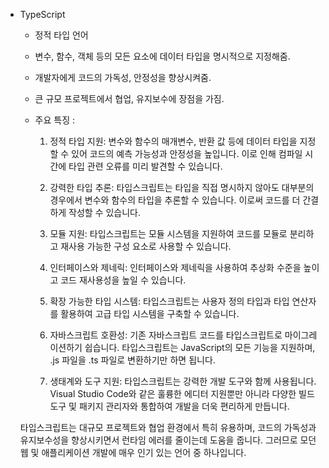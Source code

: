 - TypeScript
    - 정적 타입 언어
    - 변수, 함수, 객체 등의 모든 요소에 데이터 타입을 명시적으로 지정해줌.
    - 개발자에게 코드의 가독성, 안정성을 향상시켜줌.
    - 큰 규모 프로젝트에서 협업, 유지보수에 장점을 가짐.


    - 주요 특징 :
        1. 정적 타입 지원: 변수와 함수의 매개변수, 반환 값 등에 데이터 타입을 지정할 수 있어 코드의 예측 가능성과 안정성을 높입니다. 이로 인해 컴파일 시간에 타입 관련 오류를 미리 발견할 수 있습니다.

        2. 강력한 타입 추론: 타입스크립트는 타입을 직접 명시하지 않아도 대부분의 경우에서 변수와 함수의 타입을 추론할 수 있습니다. 이로써 코드를 더 간결하게 작성할 수 있습니다.

        3. 모듈 지원: 타입스크립트는 모듈 시스템을 지원하여 코드를 모듈로 분리하고 재사용 가능한 구성 요소로 사용할 수 있습니다.

        4. 인터페이스와 제네릭: 인터페이스와 제네릭을 사용하여 추상화 수준을 높이고 코드 재사용성을 높일 수 있습니다.

        5. 확장 가능한 타입 시스템: 타입스크립트는 사용자 정의 타입과 타입 연산자를 활용하여 고급 타입 시스템을 구축할 수 있습니다.

        6. 자바스크립트 호환성: 기존 자바스크립트 코드를 타입스크립트로 마이그레이션하기 쉽습니다. 타입스크립트는 JavaScript의 모든 기능을 지원하며, .js 파일을 .ts 파일로 변환하기만 하면 됩니다.

        7. 생태계와 도구 지원: 타입스크립트는 강력한 개발 도구와 함께 사용됩니다. Visual Studio Code와 같은 훌륭한 에디터 지원뿐만 아니라 다양한 빌드 도구 및 패키지 관리자와 통합하여 개발을 더욱 편리하게 만듭니다.

    타입스크립트는 대규모 프로젝트와 협업 환경에서 특히 유용하며, 코드의 가독성과 유지보수성을 향상시키면서 런타임 에러를 줄이는데 도움을 줍니다. 그러므로 모던 웹 및 애플리케이션 개발에 매우 인기 있는 언어 중 하나입니다.






